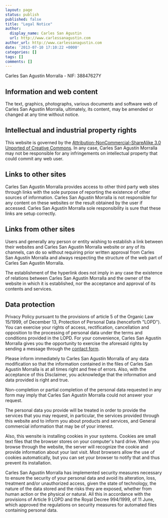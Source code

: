 ```yaml
---
layout: page
status: publish
published: false
title: "Legal Notice"
author:
  display_name: Carles San Agustin
  url: http://www.carlessanagustin.com
author_url: http://www.carlessanagustin.com
date: '2013-07-10 17:10:22 +0000'
categories: []
tags: []
comments: []
---
```

<p>Carles San Agust&iacute;n Morralla -&nbsp;NIF: 38847627Y</p>
<h2>Information and web content</h2>
<p>The text, graphics, photographs, various documents and software web of Carles San Agust&iacute;n Morralla, ultimately, its content, may be amended or changed at any time without notice.</p>
<h2>Intellectual and industrial property rights</h2>
<p>This website is governed by the <a title="Attribution-NonCommercial-ShareAlike 3.0 Unported" href="http://creativecommons.org/licenses/by-nc-sa/3.0/deed.en_US" target="_blank">Attribution-NonCommercial-ShareAlike 3.0 Unported of Creative Commons</a>. In any case, Carles San Agust&iacute;n Morralla may not be responsible for any infringements on intellectual property that could commit any web user.</p>
<h2>Links to other sites</h2>
<p>Carles San Agust&iacute;n Morralla provides access to other third party web sites through links with the sole purpose of reporting the existence of other sources of information. Carles San Agust&iacute;n Morralla is not responsible for any content on these websites or the result obtained by the user if accessed. Carles San Agust&iacute;n Morralla sole responsibility is sure that these links are setup correctly.</p>
<h2>Links from other sites</h2>
<p>Users and generally any person or entity wishing to establish a link between their websites and Carles San Agust&iacute;n Morralla website or any of its channels, can do so without requiring prior written approval from Carles San Agust&iacute;n Morralla and always respecting the structure of the web part of Carles San Agust&iacute;n Morralla.</p>
<p>The establishment of the hyperlink does not imply in any case the existence of relations between Carles San Agust&iacute;n Morralla and the owner of the website in which it is established, nor the acceptance and approval of its contents and services.</p>
<h2>Data protection</h2>
<p>Privacy Policy pursuant to the provisions of article 5 of the Organic Law 15/1999, of December 13, Protection of Personal Data (henceforth "LOPD"). You can exercise your rights of access, rectification, cancellation and opposition to the processing of personal data under the terms and conditions provided in the LOPD. For your convenience, Carles San Agust&iacute;n Morralla gives you the opportunity to exercise the aforesaid rights by sending a message through the <a title="Contact" href="http://www.carlessanagustin.com/en/contacto/">contact form</a>.</p>
<p>Please inform immediately to Carles San Agust&iacute;n Morralla of any data modification so that the information contained in the files of Carles San Agust&iacute;n Morralla is at all times right and free of errors. Also, with the acceptance of this Disclaimer, you acknowledge that the information and data provided is right and true.</p>
<p>Non-completion or partial completion of the personal data requested in any form may imply that Carles San Agust&iacute;n Morralla could not answer your request.</p>
<p>The personal data you provide will be treated in order to provide the services that you may request, in particular, the services provided through this website and to inform you about products and services, and General commercial information that may be of your interest.</p>
<p>Also, this wensite is installing cookies in your systems. Cookies are small text files that the browser stores on your computer's hard drive. When you browse through the website, the server will recognize the cookie and provide information about your last visit. Most browsers allow the use of cookies automatically, but you can set your browser to notify that and thus prevent its installation.</p>
<p>Carles San Agust&iacute;n Morralla has implemented security measures necessary to ensure the security of your personal data and avoid its alteration, loss, treatment and/or unauthorized access, given the state of technology, the nature of the data stored and the risks they are exposed, whether from human action or the physical or natural. All this in accordance with the provisions of Article 9 LOPD and the Royal Decree 994/1999, of 11 June, which approved the regulations on security measures for automated files containing personal data.</p>
